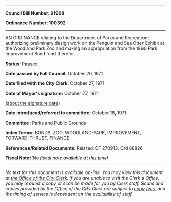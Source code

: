 

********

**Council Bill Number: 91998**
   
**Ordinance Number: 100392**
********

 AN ORDINANCE relating to the Department of Parks and Recreation; authorizing preliminary design work on the Penguin and Sea Otter Exhibit at the Woodland Park Zoo and making an appropriation from the 1960 Park Improvement Bond fund therefor.

**Status:** Passed
   
**Date passed by Full Council:** October 26, 1971
   
**Date filed with the City Clerk:** October 27, 1971
   
**Date of Mayor's signature:** October 27, 1971
   
[(about the signature date)](/~public/approvaldate.htm)
   
   
   
**Date introduced/referred to committee:** October 18, 1971
   
**Committee:** Parks and Public Grounds
   
   
**Index Terms:** BONDS, ZOO, WOODLAND-PARK, IMPROVEMENT, FORWARD-THRUST, FINANCE

**References/Related Documents:** Related: CF 270913; Ord 88826

**Fiscal Note:**_(No fiscal note available at this time)_
********

_No text for this document is available on-line. You may view this document at [the Office of the City Clerk](http://www.seattle.gov/leg/clerk/contactUs.htm). If you are unable to visit the Clerk's Office, you may request a copy or scan be made for you by Clerk staff. Scans and copies provided by the Office of the City Clerk are subject to [copy fees](http://clerk.seattle.gov/~public/clerkfees.htm), and the timing of service is dependent on the availability of staff._


